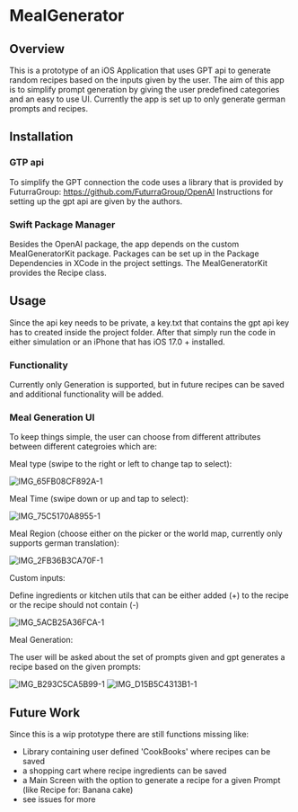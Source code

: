 # MealGenerator
## Overview

This is a prototype of an iOS Application that uses GPT api to generate random recipes based on the
inputs given by the user.
The aim of this app is to simplify prompt generation by giving the user predefined categories and
an easy to use UI.
Currently the app is set up to only generate german prompts and recipes.

## Installation
### GTP api
To simplify the GPT connection the code uses a library that is provided by FuturraGroup:
https://github.com/FuturraGroup/OpenAI
Instructions for setting up the gpt api are given by the authors.

### Swift Package Manager
Besides the OpenAI package, the app depends on the custom MealGeneratorKit package.
Packages can be set up in the Package Dependencies in XCode in the project settings.
The MealGeneratorKit provides the Recipe class.

## Usage
Since the api key needs to be private, a key.txt that contains the gpt api key has to created inside the project folder.
After that simply run the code in either simulation or an iPhone that has iOS 17.0 + installed.

### Functionality
Currently only Generation is supported, but in future recipes can be saved and additional functionality will be added.

### Meal Generation UI
To keep things simple, the user can choose from different attributes between different categroies which are:

Meal type (swipe to the right or left to change tap to select): 

![IMG_65FB08CF892A-1](https://github.com/PhilT97/MealGenerator/assets/116505621/56beea03-9f78-4f57-82e2-79141baec809)

Meal Time (swipe down or up and tap to select):

![IMG_75C5170A8955-1](https://github.com/PhilT97/MealGenerator/assets/116505621/97880fa9-c3f6-4e7d-8493-e25a564ef2ee)

Meal Region (choose either on the picker or the world map, currently only supports german translation):

![IMG_2FB36B3CA70F-1](https://github.com/PhilT97/MealGenerator/assets/116505621/e694d131-61a7-4c72-bb79-77b0ac78e9c6)

Custom inputs:

Define ingredients or kitchen utils that can be either added (+) to the recipe or the recipe should not contain (-)

![IMG_5ACB25A36FCA-1](https://github.com/PhilT97/MealGenerator/assets/116505621/3d137302-719b-4e92-90ff-8127c7e96cfa)

Meal Generation:

The user will be asked about the set of prompts given and gpt generates a recipe based on the given prompts:

![IMG_B293C5CA5B99-1](https://github.com/PhilT97/MealGenerator/assets/116505621/a2e2e44a-c1d9-413a-95dc-d5b059ef7e4b)
![IMG_D15B5C4313B1-1](https://github.com/PhilT97/MealGenerator/assets/116505621/345e8bb8-1116-46a5-960c-4e0ab4951a11)

## Future Work
Since this is a wip prototype there are still functions missing like:
- Library containing user defined 'CookBooks' where recipes can be saved
- a shopping cart where recipe ingredients can be saved
- a Main Screen with the option to generate a recipe for a given Prompt (like Recipe for: Banana cake)
- see issues for more





